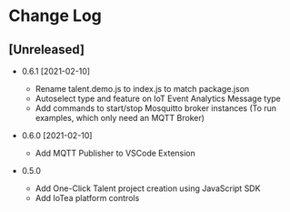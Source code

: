 <!---
  Copyright (c) 2021 Bosch.IO GmbH

  This Source Code Form is subject to the terms of the Mozilla Public
  License, v. 2.0. If a copy of the MPL was not distributed with this
  file, You can obtain one at https://mozilla.org/MPL/2.0/.

  SPDX-License-Identifier: MPL-2.0
-->

# Change Log

## [Unreleased]

- 0.6.1 [2021-02-10]
  - Rename talent.demo.js to index.js to match package.json
  - Autoselect type and feature on IoT Event Analytics Message type
  - Add commands to start/stop Mosquitto broker instances (To run examples, which only need an MQTT Broker)

- 0.6.0 [2021-02-10]
  - Add MQTT Publisher to VSCode Extension

- 0.5.0
  - Add One-Click Talent project creation using JavaScript SDK
  - Add IoTea platform controls
